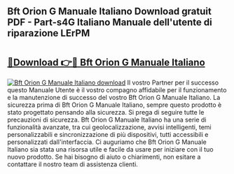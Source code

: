## Bft Orion G Manuale Italiano Download gratuit PDF - Part-s4G Italiano Manuale dell'utente di riparazione LErPM

# <h2><a href="http://dffif1.blite.top/?on=Bft+Orion+G+Manuale+Italiano">🔗Download 👉🔴 Bft Orion G Manuale Italiano</a></h2>

[![Bft Orion G Manuale Italiano download](https://i.imgur.com/lujVjoI.png)](http://dffif1.blite.top/?on=Bft+Orion+G+Manuale+Italiano)
Il vostro Partner per il successo questo Manuale Utente è il vostro compagno affidabile per il funzionamento e la manutenzione di successo del vostro Bft Orion G Manuale Italiano. La sicurezza prima di Bft Orion G Manuale Italiano, sempre questo prodotto è stato progettato pensando alla sicurezza. Si prega di seguire tutte le precauzioni di sicurezza. Bft Orion G Manuale Italiano ha una serie di funzionalità avanzate, tra cui geolocalizzazione, avvisi intelligenti, temi personalizzabili e sincronizzazione di più dispositivi, tutti accessibili e personalizzati dall'interfaccia. Ci auguriamo che Bft Orion G Manuale Italiano sia stata una risorsa utile e facile da usare per iniziare con il tuo nuovo prodotto. Se hai bisogno di aiuto o chiarimenti, non esitare a contattare il nostro team di assistenza clienti.
